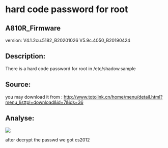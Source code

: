 # hard code password for root

## A810R_Firmware

version: V4.1.2cu.5182_B20201026 V5.9c.4050_B20190424

## Description:

There is a hard code password for root in /etc/shadow.sample

## Source:

you may download it from :
http://www.totolink.cn/home/menu/detail.html?menu_listtpl=download&id=7&ids=36

## Analyse:

![](https://s3.bmp.ovh/imgs/2022/07/21/1a0a02003cedef7f.png)

after decrypt the passwd we got cs2012
